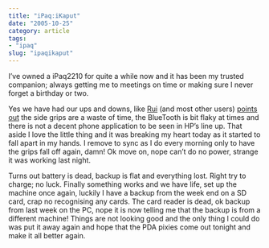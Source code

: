 ```yaml
---
title: "iPaq:iKaput"
date: "2005-10-25"
category: article
tags:
- "ipaq"
slug: "ipaqikaput"
---
```


I’ve owned a iPaq2210 for quite a while now and it has been my trusted companion; always getting me to meetings on time or making sure I never forget a birthday or two. 

Yes we have had our ups and downs, like [Rui][1] (and most other users) [points out][2] the side grips are a waste of time, the BlueTooth is bit flaky at times and there is not a decent phone application to be seen in HP’s line up. That aside I love the little thing and it was breaking my heart today as it started to fall apart in my hands. I remove to sync as I do every morning only to have the grips fall off again, damn! Ok move on, nope can’t do no power, strange it was working last night. 

Turns out battery is dead, backup is flat and everything lost. Right try to charge; no luck. Finally something works and we have life, set up the machine once again, luckily I have a backup from the week end on a SD card, crap no recognising any cards. The card reader is dead, ok backup from last week on the PC, nope it is now telling me that the backup is from a different machine! Things are not looking good and the only thing I could do was put it away again and hope that the PDA pixies come out tonight and make it all better again.

[1]:	https://the.taoofmac.com/space/
[2]:	https://the.taoofmac.com/space/Pocket%20PC/iPAQ%202215